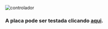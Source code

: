 ![controlador](https://github.com/PortalSoap/controlador-passa-ou-repassa-arduino/assets/82623575/f3f90b09-8ee2-4b5e-91ac-93eb5ea9bce1)

### A placa pode ser testada clicando [aqui](https://www.tinkercad.com/things/44McSlbyumf?sharecode=EW2RgvsDC0oSvgfyfa95ckJrHtneMU4QajIgmr7Qrvs).
